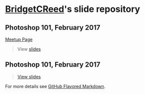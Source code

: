 # [BridgetCReed](https://github.com/BridgetCReed)'s slide repository


## Photoshop 101, February 2017

[Meetup Page](https://www.meetup.com/Girl-Develop-It-Philadelphia/events/237414062)

> View [slides](https://bridgetcreed.github.io/gdiphilly-photoshop101-feb2017)

## Photoshop 101, February 2017

> [View slides](https://bridgetcreed.github.io/gdiphilly-photoshop101-feb2017)

For more details see [GitHub Flavored Markdown](https://guides.github.com/features/mastering-markdown/).
